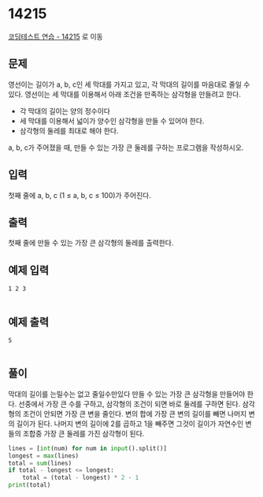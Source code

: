 # 14215

[코딩테스트 연습 - 14215][1] 로 이동

## 문제

영선이는 길이가 a, b, c인 세 막대를 가지고 있고, 각 막대의 길이를 마음대로 줄일 수 있다.
영선이는 세 막대를 이용해서 아래 조건을 만족하는 삼각형을 만들려고 한다.

- 각 막대의 길이는 양의 정수이다
- 세 막대를 이용해서 넓이가 양수인 삼각형을 만들 수 있어야 한다.
- 삼각형의 둘레를 최대로 해야 한다.

a, b, c가 주어졌을 때, 만들 수 있는 가장 큰 둘레를 구하는 프로그램을 작성하시오.

## 입력

첫째 줄에 a, b, c (1 ≤ a, b, c ≤ 100)가 주어진다.

## 출력

첫째 줄에 만들 수 있는 가장 큰 삼각형의 둘레를 출력한다.

## 예제 입력

```
1 2 3


```

## 예제 출력

```
5


```

## 풀이

막대의 길이를 는릴수는 없고 줄일수만있다
만들 수 있는 가장 큰 삼각형을 만들어야 한다.
선중에서 가장 큰 수를 구하고, 삼각형의 조건이 되면 바로 둘레를 구하면 된다.
삼각형의 조건이 안되면 가장 큰 변을 줄인다.
변의 합에 가장 큰 변의 길이를 빼면 나머지 변의 길이가 된다.
나머지 변의 길이에 2를 곱하고 1을 빼주면 그것이 길이가 자연수인 변들의 조합중 가장 큰 둘레를 가진 삼각형이 된다.

```python
lines = [int(num) for num in input().split()]
longest = max(lines)
total = sum(lines)
if total - longest <= longest:
    total = (total - longest) * 2 - 1
print(total)

```

[1]: https://www.acmicpc.net/problem/14215
